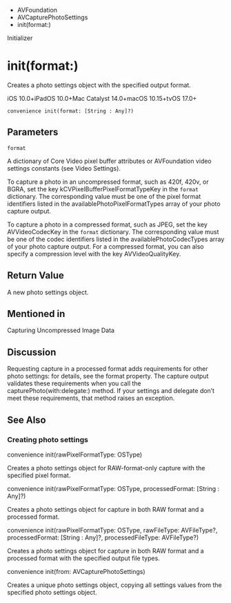 

- AVFoundation
- AVCapturePhotoSettings
-  init(format:) 

Initializer

# init(format:)

Creates a photo settings object with the specified output format.

iOS 10.0+iPadOS 10.0+Mac Catalyst 14.0+macOS 10.15+tvOS 17.0+

``` source
convenience init(format: [String : Any]?)
```

## Parameters 

`format`  

A dictionary of Core Video pixel buffer attributes or AVFoundation video settings constants (see Video Settings).

To capture a photo in an uncompressed format, such as 420f, 420v, or BGRA, set the key kCVPixelBufferPixelFormatTypeKey in the `format` dictionary. The corresponding value must be one of the pixel format identifiers listed in the availablePhotoPixelFormatTypes array of your photo capture output.

To capture a photo in a compressed format, such as JPEG, set the key AVVideoCodecKey in the `format` dictionary. The corresponding value must be one of the codec identifiers listed in the availablePhotoCodecTypes array of your photo capture output. For a compressed format, you can also specify a compression level with the key AVVideoQualityKey.

## Return Value

A new photo settings object.

## Mentioned in 

Capturing Uncompressed Image Data

## Discussion

Requesting capture in a processed format adds requirements for other photo settings: for details, see the format property. The capture output validates these requirements when you call the capturePhoto(with:delegate:) method. If your settings and delegate don’t meet these requirements, that method raises an exception.

## See Also

### Creating photo settings

convenience init(rawPixelFormatType: OSType)

Creates a photo settings object for RAW-format-only capture with the specified pixel format.

convenience init(rawPixelFormatType: OSType, processedFormat: [String : Any]?)

Creates a photo settings object for capture in both RAW format and a processed format.

convenience init(rawPixelFormatType: OSType, rawFileType: AVFileType?, processedFormat: [String : Any]?, processedFileType: AVFileType?)

Creates a photo settings object for capture in both RAW format and a processed format with the specified output file types.

convenience init(from: AVCapturePhotoSettings)

Creates a unique photo settings object, copying all settings values from the specified photo settings object.

